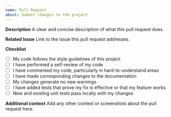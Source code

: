 ```yaml
---
name: Pull Request
about: Submit changes to the project
---
```


**Description**
A clear and concise description of what this pull request does.

**Related Issue**
Link to the issue this pull request addresses.

**Checklist**
- [ ] My code follows the style guidelines of this project
- [ ] I have performed a self-review of my code
- [ ] I have commented my code, particularly in hard-to-understand areas
- [ ] I have made corresponding changes to the documentation
- [ ] My changes generate no new warnings
- [ ] I have added tests that prove my fix is effective or that my feature works
- [ ] New and existing unit tests pass locally with my changes

**Additional context**
Add any other context or screenshots about the pull request here.
